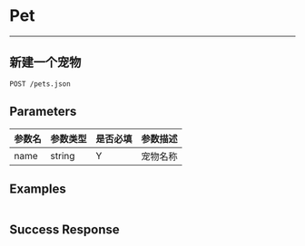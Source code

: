 # Pet
---
## 新建一个宠物

```
POST /pets.json
```

## Parameters

|参数名|参数类型|是否必填|参数描述|
|-----|--------|-------|--------|
|name|string|Y|宠物名称|


## Examples
```

```

## Success Response
```

```
